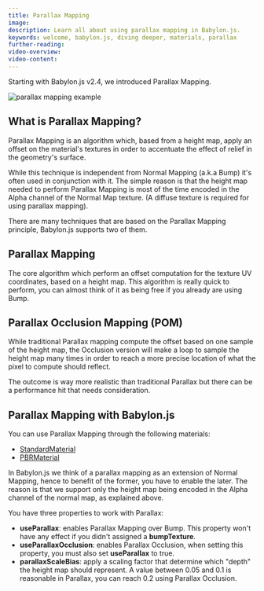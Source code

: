 ```yaml
---
title: Parallax Mapping
image: 
description: Learn all about using parallax mapping in Babylon.js.
keywords: welcome, babylon.js, diving deeper, materials, parallax
further-reading:
video-overview:
video-content:
---
```

 

Starting with Babylon.js v2.4, we introduced Parallax Mapping.

<Playground id="#10I31V#23" title="Parallax Mapping Example" description="Simple example of using parallax mapping in your scene." image="/img/playgroundsAndNMEs/divingDeeperParallaxMapping1.jpg"/>

![parallax mapping example](/img/how_to/Materials/parallax-mapping.jpg)

## What is Parallax Mapping?

Parallax Mapping is an algorithm which, based from a height map, apply an offset on the material's textures in order to accentuate the effect of relief in the geometry's surface.

While this technique is independent from Normal Mapping (a.k.a Bump) it's often used in conjunction with it. The simple reason is that the height map needed to perform Parallax Mapping is most of the time encoded in the Alpha channel of the Normal Map texture. (A diffuse texture is required for using parallax mapping).

There are many techniques that are based on the Parallax Mapping principle, Babylon.js supports two of them.

## Parallax Mapping

The core algorithm which perform an offset computation for the texture UV coordinates, based on a height map. This algorithm is really quick to perform, you can almost think of it as being free if you already are using Bump.

## Parallax Occlusion Mapping (POM)

While traditional Parallax mapping compute the offset based on one sample of the height map, the Occlusion version will make a loop to sample the height map many times in order to reach a more precise location of what the pixel to compute should reflect.

The outcome is way more realistic than traditional Parallax but there can be a performance hit that needs consideration.

## Parallax Mapping with Babylon.js

You can use Parallax Mapping through the following materials:

 - [StandardMaterial](/api/classes/babylon.standardmaterial)
 - [PBRMaterial](/api/classes/babylon.pbrmaterial)

In Babylon.js we think of a parallax mapping as an extension of Normal Mapping, hence to benefit of the former, you have to enable the later. The reason is that we support only the height map being encoded in the Alpha channel of the normal map, as explained above.

You have three properties to work with Parallax:

 - **useParallax**: enables Parallax Mapping over Bump. This property won't have any effect if you didn't assigned a **bumpTexture**.
 - **useParallaxOcclusion**: enables Parallax Occlusion, when setting this property, you must also set **useParallax** to true.
 - **parallaxScaleBias**: apply a scaling factor that determine which "depth" the height map should represent. A value between 0.05 and 0.1 is reasonable in Parallax, you can reach 0.2 using Parallax Occlusion.

